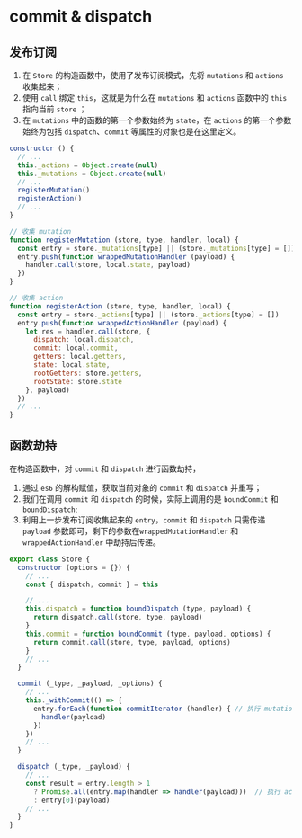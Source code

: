 # commit & dispatch

## 发布订阅

1. 在 `Store` 的构造函数中，使用了发布订阅模式，先将 `mutations` 和 `actions` 收集起来；
2. 使用 `call` 绑定 `this`，这就是为什么在 `mutations` 和 `actions` 函数中的 `this` 指向当前 `store` ；
3. 在 `mutations` 中的函数的第一个参数始终为 `state`，在 `actions` 的第一个参数始终为包括 `dispatch`、`commit` 等属性的对象也是在这里定义。

```js
constructor () {
  // ...
  this._actions = Object.create(null)
  this._mutations = Object.create(null)
  // ...
  registerMutation()
  registerAction()
  // ...
}

// 收集 mutation
function registerMutation (store, type, handler, local) {
  const entry = store._mutations[type] || (store._mutations[type] = [])
  entry.push(function wrappedMutationHandler (payload) {
    handler.call(store, local.state, payload)
  })
}

// 收集 action
function registerAction (store, type, handler, local) {
  const entry = store._actions[type] || (store._actions[type] = [])
  entry.push(function wrappedActionHandler (payload) {
    let res = handler.call(store, {
      dispatch: local.dispatch,
      commit: local.commit,
      getters: local.getters,
      state: local.state,
      rootGetters: store.getters,
      rootState: store.state
    }, payload)
  })
  // ...
}
```

## 函数劫持

在构造函数中，对 `commit` 和 `dispatch` 进行函数劫持，

1. 通过 `es6` 的解构赋值，获取当前对象的 `commit` 和 `dispatch` 并重写；
2. 我们在调用 `commit` 和 `dispatch` 的时候，实际上调用的是 `boundCommit` 和 `boundDispatch`;
3. 利用上一步发布订阅收集起来的 `entry`，`commit` 和 `dispatch` 只需传递 `payload` 参数即可，剩下的参数在`wrappedMutationHandler` 和 `wrappedActionHandler` 中劫持后传递。

```js
export class Store {
  constructor (options = {}) {
    // ...
    const { dispatch, commit } = this

    // ...
    this.dispatch = function boundDispatch (type, payload) {
      return dispatch.call(store, type, payload)
    }
    this.commit = function boundCommit (type, payload, options) {
      return commit.call(store, type, payload, options)
    }
    // ...
  }

  commit (_type, _payload, _options) {
    // ...
    this._withCommit(() => {
      entry.forEach(function commitIterator (handler) { // 执行 mutation
        handler(payload)
      })
    })
    // ...
  }

  dispatch (_type, _payload) {
    // ...
    const result = entry.length > 1
      ? Promise.all(entry.map(handler => handler(payload)))  // 执行 action
      : entry[0](payload)
    // ...
  }
}
```